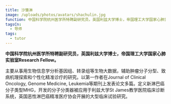 ```yaml
---
title: 沙雏淋
image: /uploads/photos/avatars/shachulin.jpg
function: 中国科学院杭州医学所特聘副研究员，英国利兹大学博士，帝国理工大学国家心肺实验室Research Fellow。
tagsCn: 
  - 导师
tags: 
  - tutor
---
```


**中国科学院杭州医学所特聘副研究员，英国利兹大学博士，帝国理工大学国家心肺实验室Research Fellow。**

主要从事用生物信息学分析基因组、转录组等生物大数据，辅助肿瘤分子分型、致病机理探索和个性化精准诊疗的研究。以第一作者在Journal of Clinical Oncology, Genome Medicine, Leukemia等期刊上发表论文多篇。定义新淋巴癌分子类型MHG，开发的分子分类器被应用于利兹大学St James教学医院临床诊断系统，英国恶性淋巴癌精准医疗协会开展的大型临床试验研究。